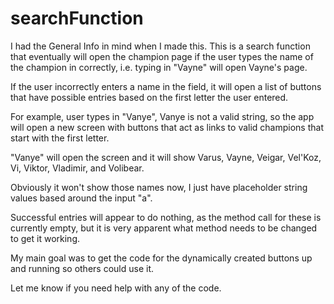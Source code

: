 searchFunction
==============

I had the General Info in mind when I made this. This is a search function that eventually will open the champion page if the user types the name of the champion in correctly, i.e. typing in "Vayne" will open Vayne's page. 

If the user incorrectly enters a name in the field, it will open a list of buttons that have possible entries based on the first letter the user entered.

For example, user types in "Vanye", Vanye is not a valid string, so the app will open a new screen with buttons that act as links to valid champions that start with the first letter. 

"Vanye" will open the screen and it will show Varus, Vayne, Veigar, Vel'Koz, Vi, Viktor, Vladimir, and Volibear. 

Obviously it won't show those names now, I just have placeholder string values based around the input "a". 

Successful entries will appear to do nothing, as the method call for these is currently empty, but it is very apparent what method needs to be changed to get it working. 

My main goal was to get the code for the dynamically created buttons up and running so others could use it. 

Let me know if you need help with any of the code. 
